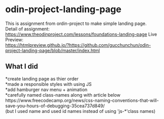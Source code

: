 # odin-project-landing-page
This is assignment from ordin-project to make simple landing page.
<br/>
Detail of assignment:<br>
<a>https://www.theodinproject.com/lessons/foundations-landing-page</a>
Live Preview:<br>
<a>https://htmlpreview.github.io/?https://github.com/gucchunchun/odin-project-landing-page/blob/master/index.html</a>
<br/>
<h2>What I did</h2>
*create landing page as thier order<br/>
*made a responsible styles with using JS<br/>
*add hamburger nav menu + animation <br/>
*carefully named class-names along with article below<br/>
<a>https://www.freecodecamp.org/news/css-naming-conventions-that-will-save-you-hours-of-debugging-35cea737d849/</a>
<br/>
(but I used name and used id names instead of using 'js-*'class names)
